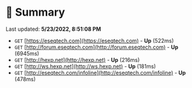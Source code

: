 # 📖 Summary
Last updated: **5/23/2022, 8:51:08 PM**

- `GET` [https://eseqtech.com](https://eseqtech.com) - **Up** (522ms)
- `GET` [http://forum.eseqtech.com](http://forum.eseqtech.com) - **Up** (6945ms)
- `GET` [http://hexp.net](http://hexp.net) - **Up** (216ms)
- `GET` [http://ws.hexp.net](http://ws.hexp.net) - **Up** (181ms)
- `GET` [http://eseqtech.com/infoline](http://eseqtech.com/infoline) - **Up** (478ms)
